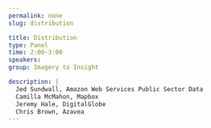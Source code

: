 ```yaml
---
permalink: none
slug: distribution

title: Distribution
type: Panel
time: 2:00-3:00
speakers:
group: Imagery to Insight

description: |
  Jed Sundwall, Amazon Web Services Public Sector Data  
  Camilla McMahon, Mapbox  
  Jeremy Hale, DigitalGlobe  
  Chris Brown, Azavea  
---
```

